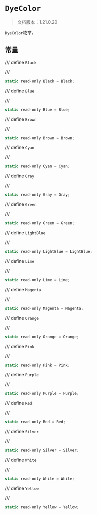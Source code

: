 # `DyeColor`

> 文档版本：1.21.0.20

`DyeColor`枚举。

## 常量

/// define
`Black`


///

```js
static read-only Black = Black;
```


/// define
`Blue`


///

```js
static read-only Blue = Blue;
```


/// define
`Brown`


///

```js
static read-only Brown = Brown;
```


/// define
`Cyan`


///

```js
static read-only Cyan = Cyan;
```


/// define
`Gray`


///

```js
static read-only Gray = Gray;
```


/// define
`Green`


///

```js
static read-only Green = Green;
```


/// define
`LightBlue`


///

```js
static read-only LightBlue = LightBlue;
```


/// define
`Lime`


///

```js
static read-only Lime = Lime;
```


/// define
`Magenta`


///

```js
static read-only Magenta = Magenta;
```


/// define
`Orange`


///

```js
static read-only Orange = Orange;
```


/// define
`Pink`


///

```js
static read-only Pink = Pink;
```


/// define
`Purple`


///

```js
static read-only Purple = Purple;
```


/// define
`Red`


///

```js
static read-only Red = Red;
```


/// define
`Silver`


///

```js
static read-only Silver = Silver;
```


/// define
`White`


///

```js
static read-only White = White;
```


/// define
`Yellow`


///

```js
static read-only Yellow = Yellow;
```

